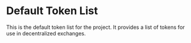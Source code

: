 # Default Token List

This is the default token list for the project. It provides a list of tokens for use in decentralized exchanges.

